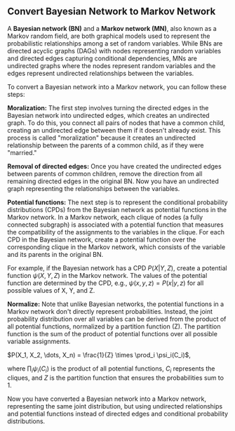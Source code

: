 ## Convert Bayesian Network to Markov Network

A **Bayesian network (BN)** and a **Markov network (MN)**, also known as a Markov random field, are both graphical models used to represent the probabilistic relationships among a set of random variables. While BNs are directed acyclic graphs (DAGs) with nodes representing random variables and directed edges capturing conditional dependencies, MNs are undirected graphs where the nodes represent random variables and the edges represent undirected relationships between the variables.

To convert a Bayesian network into a Markov network, you can follow these steps:

**Moralization:** The first step involves turning the directed edges in the Bayesian network into undirected edges, which creates an undirected graph. To do this, you connect all pairs of nodes that have a common child, creating an undirected edge between them if it doesn't already exist. This process is called "moralization" because it creates an undirected relationship between the parents of a common child, as if they were "married."

**Removal of directed edges:** Once you have created the undirected edges between parents of common children, remove the direction from all remaining directed edges in the original BN. Now you have an undirected graph representing the relationships between the variables.

**Potential functions:** The next step is to represent the conditional probability distributions (CPDs) from the Bayesian network as potential functions in the Markov network. In a Markov network, each clique of nodes (a fully connected subgraph) is associated with a potential function that measures the compatibility of the assignments to the variables in the clique. For each CPD in the Bayesian network, create a potential function over the corresponding clique in the Markov network, which consists of the variable and its parents in the original BN.

For example, if the Bayesian network has a CPD $P(X|Y, Z)$, create a potential function $\psi(X, Y, Z)$ in the Markov network. The values of the potential function are determined by the CPD, e.g., $\psi(x, y, z) = P(x|y, z)$ for all possible values of X, Y, and Z.

**Normalize:** Note that unlike Bayesian networks, the potential functions in a Markov network don't directly represent probabilities. Instead, the joint probability distribution over all variables can be derived from the product of all potential functions, normalized by a partition function (Z). The partition function is the sum of the product of potential functions over all possible variable assignments.

$P(X_1, X_2, \dots, X_n) = \frac{1}{Z} \times \prod_i \psi_i(C_i)$,

where $\prod_i \psi_i(C_i)$ is the product of all potential functions, $C_i$ represents the cliques, and $Z$ is the partition function that ensures the probabilities sum to 1.

Now you have converted a Bayesian network into a Markov network, representing the same joint distribution, but using undirected relationships and potential functions instead of directed edges and conditional probability distributions.

